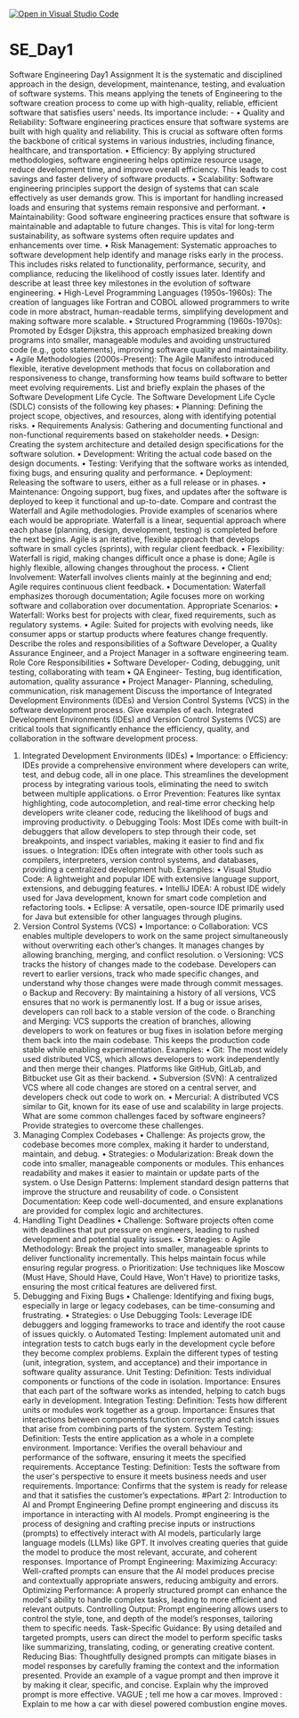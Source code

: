 [![Open in Visual Studio Code](https://classroom.github.com/assets/open-in-vscode-2e0aaae1b6195c2367325f4f02e2d04e9abb55f0b24a779b69b11b9e10269abc.svg)](https://classroom.github.com/online_ide?assignment_repo_id=15567729&assignment_repo_type=AssignmentRepo)
# SE_Day1
Software Engineering Day1 Assignment
It is the systematic and disciplined approach in the design, development, maintenance, testing, and evaluation of software systems. This means applying the tenets of Engineering to the software creation process to come up with high-quality, reliable, efficient software that satisfies users' needs. Its importance include: -
•	Quality and Reliability: Software engineering practices ensure that software systems are built with high quality and reliability. This is crucial as software often forms the backbone of critical systems in various industries, including finance, healthcare, and transportation.
•	Efficiency: By applying structured methodologies, software engineering helps optimize resource usage, reduce development time, and improve overall efficiency. This leads to cost savings and faster delivery of software products.
•	Scalability: Software engineering principles support the design of systems that can scale effectively as user demands grow. This is important for handling increased loads and ensuring that systems remain responsive and performant.
•	Maintainability: Good software engineering practices ensure that software is maintainable and adaptable to future changes. This is vital for long-term sustainability, as software systems often require updates and enhancements over time.
•	Risk Management: Systematic approaches to software development help identify and manage risks early in the process. This includes risks related to functionality, performance, security, and compliance, reducing the likelihood of costly issues later.
Identify and describe at least three key milestones in the evolution of software engineering.
•	High-Level Programming Languages (1950s-1960s): The creation of languages like Fortran and COBOL allowed programmers to write code in more abstract, human-readable terms, simplifying development and making software more scalable.
•	Structured Programming (1960s-1970s): Promoted by Edsger Dijkstra, this approach emphasized breaking down programs into smaller, manageable modules and avoiding unstructured code (e.g., goto statements), improving software quality and maintainability.
•	Agile Methodologies (2000s-Present): The Agile Manifesto introduced flexible, iterative development methods that focus on collaboration and responsiveness to change, transforming how teams build software to better meet evolving requirements.
List and briefly explain the phases of the Software Development Life Cycle.
The Software Development Life Cycle (SDLC) consists of the following key phases:
•	Planning: Defining the project scope, objectives, and resources, along with identifying potential risks.
•	Requirements Analysis: Gathering and documenting functional and non-functional requirements based on stakeholder needs.
•	Design: Creating the system architecture and detailed design specifications for the software solution.
•	Development: Writing the actual code based on the design documents.
•	Testing: Verifying that the software works as intended, fixing bugs, and ensuring quality and performance.
•	Deployment: Releasing the software to users, either as a full release or in phases.
•	Maintenance: Ongoing support, bug fixes, and updates after the software is deployed to keep it functional and up-to-date.
Compare and contrast the Waterfall and Agile methodologies. Provide examples of scenarios where each would be appropriate.
Waterfall is a linear, sequential approach where each phase (planning, design, development, testing) is completed before the next begins. Agile is an iterative, flexible approach that develops software in small cycles (sprints), with regular client feedback.
•	Flexibility: Waterfall is rigid, making changes difficult once a phase is done; Agile is highly flexible, allowing changes throughout the process.
•	Client Involvement: Waterfall involves clients mainly at the beginning and end; Agile requires continuous client feedback.
•	Documentation: Waterfall emphasizes thorough documentation; Agile focuses more on working software and collaboration over documentation.
Appropriate Scenarios:
•	Waterfall: Works best for projects with clear, fixed requirements, such as regulatory systems.
•	Agile: Suited for projects with evolving needs, like consumer apps or startup products where features change frequently.
Describe the roles and responsibilities of a Software Developer, a Quality Assurance Engineer, and a Project Manager in a software engineering team.
Role	Core Responsibilities
•	Software Developer-	Coding, debugging, unit testing, collaborating with team
•	QA Engineer-	Testing, bug identification, automation, quality assurance
•	Project Manager-	Planning, scheduling, communication, risk management
Discuss the importance of Integrated Development Environments (IDEs) and Version Control Systems (VCS) in the software development process. Give examples of each.
Integrated Development Environments (IDEs) and Version Control Systems (VCS) are critical tools that significantly enhance the efficiency, quality, and collaboration in the software development process.
1. Integrated Development Environments (IDEs)
•	Importance:
o	Efficiency: IDEs provide a comprehensive environment where developers can write, test, and debug code, all in one place. This streamlines the development process by integrating various tools, eliminating the need to switch between multiple applications.
o	Error Prevention: Features like syntax highlighting, code autocompletion, and real-time error checking help developers write cleaner code, reducing the likelihood of bugs and improving productivity.
o	Debugging Tools: Most IDEs come with built-in debuggers that allow developers to step through their code, set breakpoints, and inspect variables, making it easier to find and fix issues.
o	Integration: IDEs often integrate with other tools such as compilers, interpreters, version control systems, and databases, providing a centralized development hub.
Examples:
•	Visual Studio Code: A lightweight and popular IDE with extensive language support, extensions, and debugging features.
•	IntelliJ IDEA: A robust IDE widely used for Java development, known for smart code completion and refactoring tools.
•	Eclipse: A versatile, open-source IDE primarily used for Java but extensible for other languages through plugins.
2. Version Control Systems (VCS)
•	Importance:
o	Collaboration: VCS enables multiple developers to work on the same project simultaneously without overwriting each other’s changes. It manages changes by allowing branching, merging, and conflict resolution.
o	Versioning: VCS tracks the history of changes made to the codebase. Developers can revert to earlier versions, track who made specific changes, and understand why those changes were made through commit messages.
o	Backup and Recovery: By maintaining a history of all versions, VCS ensures that no work is permanently lost. If a bug or issue arises, developers can roll back to a stable version of the code.
o	Branching and Merging: VCS supports the creation of branches, allowing developers to work on features or bug fixes in isolation before merging them back into the main codebase. This keeps the production code stable while enabling experimentation.
Examples:
•	Git: The most widely used distributed VCS, which allows developers to work independently and then merge their changes. Platforms like GitHub, GitLab, and Bitbucket use Git as their backend.
•	Subversion (SVN): A centralized VCS where all code changes are stored on a central server, and developers check out code to work on.
•	Mercurial: A distributed VCS similar to Git, known for its ease of use and scalability in large projects.
What are some common challenges faced by software engineers? Provide strategies to overcome these challenges.
1. Managing Complex Codebases
•	Challenge: As projects grow, the codebase becomes more complex, making it harder to understand, maintain, and debug.
•	Strategies:
o	Modularization: Break down the code into smaller, manageable components or modules. This enhances readability and makes it easier to maintain or update parts of the system.
o	Use Design Patterns: Implement standard design patterns that improve the structure and reusability of code.
o	Consistent Documentation: Keep code well-documented, and ensure explanations are provided for complex logic and architectures.
2. Handling Tight Deadlines
•	Challenge: Software projects often come with deadlines that put pressure on engineers, leading to rushed development and potential quality issues.
•	Strategies:
o	Agile Methodology: Break the project into smaller, manageable sprints to deliver functionality incrementally. This helps maintain focus while ensuring regular progress.
o	Prioritization: Use techniques like Moscow (Must Have, Should Have, Could Have, Won't Have) to prioritize tasks, ensuring the most critical features are delivered first.
3. Debugging and Fixing Bugs
•	Challenge: Identifying and fixing bugs, especially in large or legacy codebases, can be time-consuming and frustrating.
•	Strategies:
o	Use Debugging Tools: Leverage IDE debuggers and logging frameworks to trace and identify the root cause of issues quickly.
o	Automated Testing: Implement automated unit and integration tests to catch bugs early in the development cycle before they become complex problems.
Explain the different types of testing (unit, integration, system, and acceptance) and their importance in software quality assurance.
Unit Testing:
Definition: Tests individual components or functions of the code in isolation.
Importance: Ensures that each part of the software works as intended, helping to catch bugs early in development.
Integration Testing:
Definition: Tests how different units or modules work together as a group.
Importance: Ensures that interactions between components function correctly and catch issues that arise from combining parts of the system.
System Testing:
Definition: Tests the entire application as a whole in a complete environment.
Importance: Verifies the overall behaviour and performance of the software, ensuring it meets the specified requirements.
Acceptance Testing:
Definition: Tests the software from the user's perspective to ensure it meets business needs and user requirements.
Importance: Confirms that the system is ready for release and that it satisfies the customer’s expectations.
#Part 2: Introduction to AI and Prompt Engineering
Define prompt engineering and discuss its importance in interacting with AI models.
Prompt engineering is the process of designing and crafting precise inputs or instructions (prompts) to effectively interact with AI models, particularly large language models (LLMs) like GPT. It involves creating queries that guide the model to produce the most relevant, accurate, and coherent responses.
Importance of Prompt Engineering:
Maximizing Accuracy: Well-crafted prompts can ensure that the AI model produces precise and contextually appropriate answers, reducing ambiguity and errors.
Optimizing Performance: A properly structured prompt can enhance the model's ability to handle complex tasks, leading to more efficient and relevant outputs.
Controlling Output: Prompt engineering allows users to control the style, tone, and depth of the model’s responses, tailoring them to specific needs.
Task-Specific Guidance: By using detailed and targeted prompts, users can direct the model to perform specific tasks like summarizing, translating, coding, or generating creative content.
Reducing Bias: Thoughtfully designed prompts can mitigate biases in model responses by carefully framing the context and the information presented.
Provide an example of a vague prompt and then improve it by making it clear, specific, and concise. Explain why the improved prompt is more effective.
VAGUE ; tell me how a car moves.
Improved : Explain to me how a car with diesel powered combustion engine moves.

